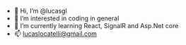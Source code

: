 - 👋 Hi, I’m @lucasgl
- 👀 I’m interested in coding in general
- 🌱 I’m currently learning React, SignalR and Asp.Net core
- 📫 lucaslocatelli@gmail.com
